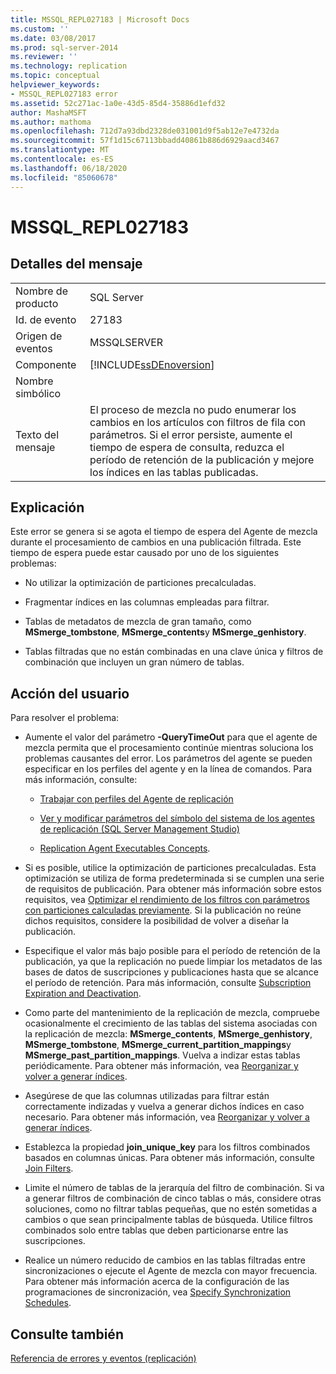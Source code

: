 ```yaml
---
title: MSSQL_REPL027183 | Microsoft Docs
ms.custom: ''
ms.date: 03/08/2017
ms.prod: sql-server-2014
ms.reviewer: ''
ms.technology: replication
ms.topic: conceptual
helpviewer_keywords:
- MSSQL_REPL027183 error
ms.assetid: 52c271ac-1a0e-43d5-85d4-35886d1efd32
author: MashaMSFT
ms.author: mathoma
ms.openlocfilehash: 712d7a93dbd2328de031001d9f5ab12e7e4732da
ms.sourcegitcommit: 57f1d15c67113bbadd40861b886d6929aacd3467
ms.translationtype: MT
ms.contentlocale: es-ES
ms.lasthandoff: 06/18/2020
ms.locfileid: "85060678"
---
```

# <a name="mssql_repl027183"></a>MSSQL_REPL027183
    
## <a name="message-details"></a>Detalles del mensaje  
  
|||  
|-|-|  
|Nombre de producto|SQL Server|  
|Id. de evento|27183|  
|Origen de eventos|MSSQLSERVER|  
|Componente|[!INCLUDE[ssDEnoversion](../../includes/ssdenoversion-md.md)]|  
|Nombre simbólico||  
|Texto del mensaje|El proceso de mezcla no pudo enumerar los cambios en los artículos con filtros de fila con parámetros. Si el error persiste, aumente el tiempo de espera de consulta, reduzca el período de retención de la publicación y mejore los índices en las tablas publicadas.|  
  
## <a name="explanation"></a>Explicación  
 Este error se genera si se agota el tiempo de espera del Agente de mezcla durante el procesamiento de cambios en una publicación filtrada. Este tiempo de espera puede estar causado por uno de los siguientes problemas:  
  
-   No utilizar la optimización de particiones precalculadas.  
  
-   Fragmentar índices en las columnas empleadas para filtrar.  
  
-   Tablas de metadatos de mezcla de gran tamaño, como **MSmerge_tombstone**, **MSmerge_contents**y **MSmerge_genhistory**.  
  
-   Tablas filtradas que no están combinadas en una clave única y filtros de combinación que incluyen un gran número de tablas.  
  
## <a name="user-action"></a>Acción del usuario  
 Para resolver el problema:  
  
-   Aumente el valor del parámetro **-QueryTimeOut** para que el agente de mezcla permita que el procesamiento continúe mientras soluciona los problemas causantes del error. Los parámetros del agente se pueden especificar en los perfiles del agente y en la línea de comandos. Para más información, consulte:  
  
    -   [Trabajar con perfiles del Agente de replicación](agents/replication-agent-profiles.md)  
  
    -   [Ver y modificar parámetros del símbolo del sistema de los agentes de replicación &#40;SQL Server Management Studio&#41;](agents/view-and-modify-replication-agent-command-prompt-parameters.md)  
  
    -   [Replication Agent Executables Concepts](concepts/replication-agent-executables-concepts.md).  
  
-   Si es posible, utilice la optimización de particiones precalculadas. Esta optimización se utiliza de forma predeterminada si se cumplen una serie de requisitos de publicación. Para obtener más información sobre estos requisitos, vea [Optimizar el rendimiento de los filtros con parámetros con particiones calculadas previamente](merge/parameterized-filters-optimize-for-precomputed-partitions.md). Si la publicación no reúne dichos requisitos, considere la posibilidad de volver a diseñar la publicación.  
  
-   Especifique el valor más bajo posible para el período de retención de la publicación, ya que la replicación no puede limpiar los metadatos de las bases de datos de suscripciones y publicaciones hasta que se alcance el período de retención. Para más información, consulte [Subscription Expiration and Deactivation](subscription-expiration-and-deactivation.md).  
  
-   Como parte del mantenimiento de la replicación de mezcla, compruebe ocasionalmente el crecimiento de las tablas del sistema asociadas con la replicación de mezcla: **MSmerge_contents**, **MSmerge_genhistory**, **MSmerge_tombstone**, **MSmerge_current_partition_mappings**y **MSmerge_past_partition_mappings**. Vuelva a indizar estas tablas periódicamente. Para obtener más información, vea [Reorganizar y volver a generar índices](../indexes/indexes.md).  
  
-   Asegúrese de que las columnas utilizadas para filtrar están correctamente indizadas y vuelva a generar dichos índices en caso necesario. Para obtener más información, vea [Reorganizar y volver a generar índices](../indexes/indexes.md).  
  
-   Establezca la propiedad **join_unique_key** para los filtros combinados basados en columnas únicas. Para obtener más información, consulte [Join Filters](merge/join-filters.md).  
  
-   Limite el número de tablas de la jerarquía del filtro de combinación. Si va a generar filtros de combinación de cinco tablas o más, considere otras soluciones, como no filtrar tablas pequeñas, que no estén sometidas a cambios o que sean principalmente tablas de búsqueda. Utilice filtros combinados solo entre tablas que deben particionarse entre las suscripciones.  
  
-   Realice un número reducido de cambios en las tablas filtradas entre sincronizaciones o ejecute el Agente de mezcla con mayor frecuencia. Para obtener más información acerca de la configuración de las programaciones de sincronización, vea [Specify Synchronization Schedules](specify-synchronization-schedules.md).  
  
## <a name="see-also"></a>Consulte también  
 [Referencia de errores y eventos &#40;replicación&#41;](errors-and-events-reference-replication.md)  
  
  
